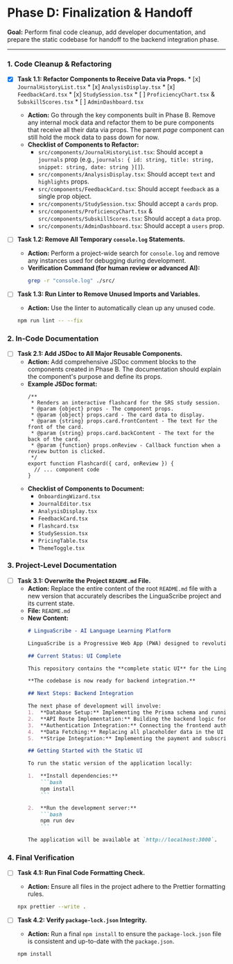 # Phase D: Finalization & Handoff

**Goal:** Perform final code cleanup, add developer documentation, and prepare the static codebase for handoff to the backend integration phase.

---

### 1. Code Cleanup & Refactoring

-   [x] **Task 1.1: Refactor Components to Receive Data via Props.**
        *   [x] `JournalHistoryList.tsx`
        *   [x] `AnalysisDisplay.tsx`
        *   [x] `FeedbackCard.tsx`
        *   [x] `StudySession.tsx`
        *   [ ] `ProficiencyChart.tsx` & `SubskillScores.tsx`
        *   [ ] `AdminDashboard.tsx`
    *   **Action:** Go through the key components built in Phase B. Remove any internal mock data and refactor them to be pure components that receive all their data via props. The parent *page* component can still hold the mock data to pass down for now.
    *   **Checklist of Components to Refactor:**
        -   `src/components/JournalHistoryList.tsx`: Should accept a `journals` prop (e.g., `journals: { id: string, title: string, snippet: string, date: string }[]`).
        -   `src/components/AnalysisDisplay.tsx`: Should accept `text` and `highlights` props.
        -   `src/components/FeedbackCard.tsx`: Should accept `feedback` as a single prop object.
        -   `src/components/StudySession.tsx`: Should accept a `cards` prop.
        -   `src/components/ProficiencyChart.tsx` & `src/components/SubskillScores.tsx`: Should accept a `data` prop.
        -   `src/components/AdminDashboard.tsx`: Should accept a `users` prop.

-   [ ] **Task 1.2: Remove All Temporary `console.log` Statements.**
    *   **Action:** Perform a project-wide search for `console.log` and remove any instances used for debugging during development.
    *   **Verification Command (for human review or advanced AI):**
        ```bash
        grep -r "console.log" ./src/
        ```

-   [ ] **Task 1.3: Run Linter to Remove Unused Imports and Variables.**
    *   **Action:** Use the linter to automatically clean up any unused code.
    ```bash
    npm run lint -- --fix
    ```

### 2. In-Code Documentation

-   [ ] **Task 2.1: Add JSDoc to All Major Reusable Components.**
    *   **Action:** Add comprehensive JSDoc comment blocks to the components created in Phase B. The documentation should explain the component's purpose and define its props.
    *   **Example JSDoc format:**
        ```tsx
        /**
         * Renders an interactive flashcard for the SRS study session.
         * @param {object} props - The component props.
         * @param {object} props.card - The card data to display.
         * @param {string} props.card.frontContent - The text for the front of the card.
         * @param {string} props.card.backContent - The text for the back of the card.
         * @param {function} props.onReview - Callback function when a review button is clicked.
         */
        export function Flashcard({ card, onReview }) {
          // ... component code
        }
        ```
    *   **Checklist of Components to Document:**
        -   `OnboardingWizard.tsx`
        -   `JournalEditor.tsx`
        -   `AnalysisDisplay.tsx`
        -   `FeedbackCard.tsx`
        -   `Flashcard.tsx`
        -   `StudySession.tsx`
        -   `PricingTable.tsx`
        -   `ThemeToggle.tsx`

### 3. Project-Level Documentation

-   [ ] **Task 3.1: Overwrite the Project `README.md` File.**
    *   **Action:** Replace the entire content of the root `README.md` file with a new version that accurately describes the LinguaScribe project and its current state.
    *   **File:** `README.md`
    *   **New Content:**
        ````markdown
        # LinguaScribe - AI Language Learning Platform

        LinguaScribe is a Progressive Web App (PWA) designed to revolutionize language learning by shifting the focus from passive consumption to active creation.

        ## Current Status: UI Complete

        This repository contains the **complete static UI** for the LinguaScribe application. All pages, components, and user flows have been built out visually using placeholder data. The application is fully styled, themeable (light/dark mode), and responsive.

        **The codebase is now ready for backend integration.**

        ## Next Steps: Backend Integration

        The next phase of development will involve:
        1.  **Database Setup:** Implementing the Prisma schema and running the initial database migration.
        2.  **API Route Implementation:** Building the backend logic for all API routes (`/api/journal`, `/api/analyze`, etc.).
        3.  **Authentication Integration:** Connecting the frontend auth forms to Supabase Auth.
        4.  **Data Fetching:** Replacing all placeholder data in the UI with live data from the API using a library like React Query.
        5.  **Stripe Integration:** Implementing the payment and subscription logic.

        ## Getting Started with the Static UI

        To run the static version of the application locally:

        1.  **Install dependencies:**
            ```bash
            npm install
            ```

        2.  **Run the development server:**
            ```bash
            npm run dev
            ```

        The application will be available at `http://localhost:3000`.
        ````

### 4. Final Verification

-   [ ] **Task 4.1: Run Final Code Formatting Check.**
    *   **Action:** Ensure all files in the project adhere to the Prettier formatting rules.
    ```bash
    npx prettier --write .
    ```

-   [ ] **Task 4.2: Verify `package-lock.json` Integrity.**
    *   **Action:** Run a final `npm install` to ensure the `package-lock.json` file is consistent and up-to-date with the `package.json`.
    ```bash
    npm install
    ```